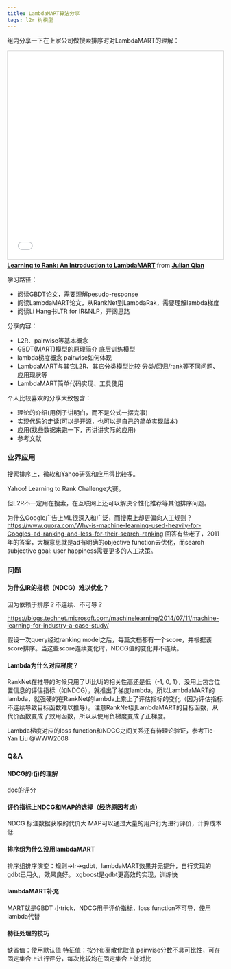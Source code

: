 ```yaml
---
title: LambdaMART算法分享
tags: l2r 树模型
---
```


组内分享一下在上家公司做搜索排序时对LambdaMART的理解：

<iframe src="//www.slideshare.net/slideshow/embed_code/key/s3hbRJwW6nsxOg" width="595" height="485" frameborder="0" marginwidth="0" marginheight="0" scrolling="no" style="border:1px solid #CCC; border-width:1px; margin-bottom:5px; max-width: 100%;" allowfullscreen> </iframe> <div style="margin-bottom:5px"> <strong> <a href="//www.slideshare.net/Julian.Qian/learning-to-rank-an-introduction-to-lambdamart" title="Learning to Rank: An Introduction to LambdaMART" target="_blank">Learning to Rank: An Introduction to LambdaMART</a> </strong> from <strong><a href="https://www.slideshare.net/Julian.Qian" target="_blank">Julian Qian</a></strong> </div>


学习路径：

- 阅读GBDT论文，需要理解pesudo-response
- 阅读LambdaMART论文，从RankNet到LambdaRak，需要理解lambda梯度
- 阅读Li Hang书LTR for IR&NLP，开阔思路

分享内容：

- L2R、pairwise等基本概念
- GBDT(MART)模型的原理简介 底层训练模型
- lambda梯度概念 pairwise如何体现
- LambdaMART与其它L2R、其它分类模型比较 分类/回归/rank等不同问题、应用现状等
- LambdaMART简单代码实现、工具使用

个人比较喜欢的分享大致包含：

- 理论的介绍(用例子讲明白，而不是公式一摆完事)
- 实现代码的走读(可以是开源，也可以是自己的简单实现版本)
- 应用(找些数据来跑一下，再讲讲实际的应用)
- 参考文献

### 业界应用

搜索排序上，微软和Yahoo研究和应用得比较多。

Yahoo! Learning to Rank Challenge大赛。

但L2R不一定用在搜索，在互联网上还可以解决个性化推荐等其他排序问题。

为什么Google广告上ML很深入和广泛，而搜索上却更偏向人工规则？
https://www.quora.com/Why-is-machine-learning-used-heavily-for-Googles-ad-ranking-and-less-for-their-search-ranking
回答有些老了，2011年的答案，大概意思就是ad有明确的objective function去优化，而search subjective goal: user happiness需要更多的人工决策。

### 问题

#### 为什么IR的指标（NDCG）难以优化？

因为依赖于排序？不连续、不可导？

https://blogs.technet.microsoft.com/machinelearning/2014/07/11/machine-learning-for-industry-a-case-study/

假设一次query经过ranking model之后，每篇文档都有一个score，并根据该score排序。当这些score连续变化时，NDCG值的变化并不连续。

#### Lambda为什么对应梯度？

RankNet在推导的时候只用了Ui比Uj的相关性高还是低（-1, 0, 1），没用上包含位置信息的评估指标（如NDCG），就推出了梯度lambda。所以LambdaMART的lambda，就强硬的在RankNet的lambda上乘上了评估指标的变化（因为评估指标不连续导致目标函数难以推导）。注意RankNet到LambdaMART的目标函数，从代价函数变成了效用函数，所以从使用负梯度变成了正梯度。

Lambda梯度对应的loss function和NDCG之间关系还有待理论验证，参考Tie-Yan Liu @WWW2008

### Q&A

#### NDCG的r(j)的理解

doc的评分

#### 评价指标上NDCG和MAP的选择（经济原因考虑）

NDCG 标注数据获取的代价大
MAP可以通过大量的用户行为进行评价，计算成本低

#### 排序组为什么没用lambdaMART

排序组排序演变：规则->lr->gdbt，lambdaMART效果并无提升，自行实现的gdbt已用久，效果良好。
xgboost是gdbt更高效的实现，训练快

#### lambdaMART补充

MART就是GBDT
小trick，NDCG用于评价指标，loss function不可导，使用lambda代替

#### 特征处理的技巧

缺省值：使用默认值
特征值：按分布离散化取值
pairwise分数不具可比性，可在固定集合上进行评分，每次比较均在固定集合上做对比
